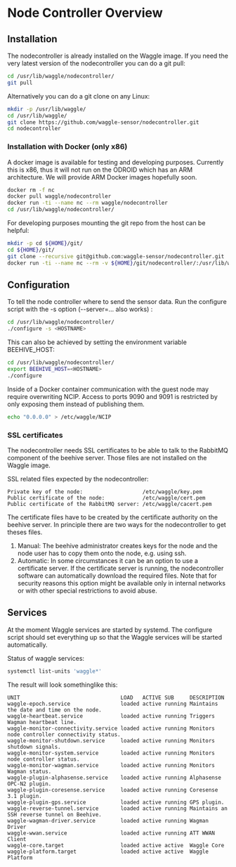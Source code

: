 <!--
waggle_topic=/node_controller/introduction
-->

# Node Controller Overview

## Installation

The nodecontroller is already installed on the Waggle image. If you need the very latest version of the nodecontroller you can do a git pull:

```bash
cd /usr/lib/waggle/nodecontroller/
git pull
```

Alternatively you can do a git clone on any Linux:

```bash
mkdir -p /usr/lib/waggle/
cd /usr/lib/waggle/
git clone https://github.com/waggle-sensor/nodecontroller.git
cd nodecontroller
```

### Installation with Docker (only x86)

A docker image is available for testing and developing purposes. Currently this is x86, thus it will not run on the ODROID which has an ARM architecture. We will provide ARM Docker images hopefully soon.

```bash
docker rm -f nc
docker pull waggle/nodecontroller
docker run -ti --name nc --rm waggle/nodecontroller
cd /usr/lib/waggle/nodecontroller/
```

For developing purposes mounting the git repo from the host can be helpful:
```bash
mkdir -p cd ${HOME}/git/
cd ${HOME}/git/
git clone --recursive git@github.com:waggle-sensor/nodecontroller.git
docker run -ti --name nc --rm -v ${HOME}/git/nodecontroller/:/usr/lib/waggle/nodecontroller  waggle/nodecontroller
```

## Configuration

To tell the node controller where to send the sensor data. Run the configure script with the -s option (--server=... also works) :

```bash
cd /usr/lib/waggle/nodecontroller/
./configure -s <HOSTNAME>
```

This can also be achieved by setting the environment variable BEEHIVE_HOST:

```bash
cd /usr/lib/waggle/nodecontroller/
export BEEHIVE_HOST=<HOSTNAME>
./configure
```

Inside of a Docker container communication with the guest node may require overwriting NCIP. Access to ports 9090 and 9091 is restricted by only exposing them instead of publishing them.
```bash
echo "0.0.0.0" > /etc/waggle/NCIP
```

### SSL certificates

The nodecontroller needs SSL certificates to be able to talk to the RabbitMQ component of the beehive server. Those files are not installed on the Waggle image.

SSL related files expected by the nodecontroller:
```text
Private key of the node:                   /etc/waggle/key.pem
Public certificate of the node:            /etc/waggle/cert.pem
Public certificate of the RabbitMQ server: /etc/waggle/cacert.pem
```

The certificate files have to be created by the certificate authority on the beehive server. In principle there are two ways for the nodecontroller to get theses files.

1. Manual: The beehive administrator creates keys for the node and the node user has to copy them onto the node, e.g. using ssh.
2. Automatic: In some circumstances it can be an option to use a certificate server. If the certificate server is running, the nodecontroller software can automatically download the required files. Note that for security reasons this option might be available only in internal networks or with other special restrictions to avoid abuse.



## Services

At the moment Waggle services are started by systemd. The configure script should set everything up so that the Waggle services will be started automatically.

Status of waggle services:
```bash
systemctl list-units 'waggle*'
```

The result will look somethinglike this:
```text
UNIT                                LOAD   ACTIVE SUB     DESCRIPTION
waggle-epoch.service                loaded active running Maintains the date and time on the node.
waggle-heartbeat.service            loaded active running Triggers Wagman heartbeat line.
waggle-monitor-connectivity.service loaded active running Monitors node controller connectivity status.
waggle-monitor-shutdown.service     loaded active running Monitors shutdown signals.
waggle-monitor-system.service       loaded active running Monitors node controller status.
waggle-monitor-wagman.service       loaded active running Monitors Wagman status.
waggle-plugin-alphasense.service    loaded active running Alphasense OPC-N2 plugin.
waggle-plugin-coresense.service     loaded active running Coresense 3.1 plugin.
waggle-plugin-gps.service           loaded active running GPS plugin.
waggle-reverse-tunnel.service       loaded active running Maintains an SSH reverse tunnel on Beehive.
waggle-wagman-driver.service        loaded active running Wagman Driver
waggle-wwan.service                 loaded active running ATT WWAN Client
waggle-core.target                  loaded active active  Waggle Core
waggle-platform.target              loaded active active  Waggle Platform
```

